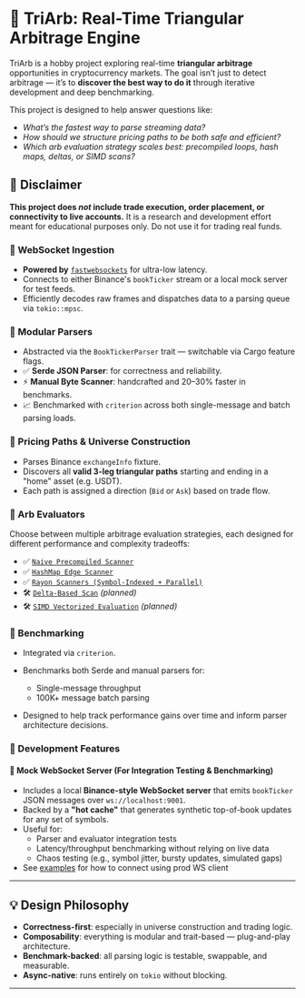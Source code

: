 # 🔁 TriArb: Real-Time Triangular Arbitrage Engine

TriArb is a hobby project exploring real-time **triangular arbitrage** opportunities in cryptocurrency markets. The goal isn’t just to detect arbitrage — it’s to **discover the best way to do it** through iterative development and deep benchmarking.

This project is designed to help answer questions like:

* *What’s the fastest way to parse streaming data?*
* *How should we structure pricing paths to be both safe and efficient?*
* *Which arb evaluation strategy scales best: precompiled loops, hash maps, deltas, or SIMD scans?*

## 🚧 Disclaimer

**This project does *not* include trade execution, order placement, or connectivity to live accounts.**
It is a research and development effort meant for educational purposes only. Do not use it for trading real funds.


### 📡 WebSocket Ingestion

* **Powered by** [`fastwebsockets`](https://crates.io/crates/fastwebsockets) for ultra-low latency.
* Connects to either Binance's `bookTicker` stream or a local mock server for test feeds.
* Efficiently decodes raw frames and dispatches data to a parsing queue via `tokio::mpsc`.

### 🧩 Modular Parsers

* Abstracted via the `BookTickerParser` trait — switchable via Cargo feature flags.
* ✅ **Serde JSON Parser**: for correctness and reliability.
* ⚡ **Manual Byte Scanner**: handcrafted and 20–30% faster in benchmarks.
* 📈 Benchmarked with `criterion` across both single-message and batch parsing loads.

### 🔁 Pricing Paths & Universe Construction

* Parses Binance `exchangeInfo` fixture.
* Discovers all **valid 3-leg triangular paths** starting and ending in a "home" asset (e.g. USDT).
* Each path is assigned a direction (`Bid` or `Ask`) based on trade flow.

### 🧠 Arb Evaluators

Choose between multiple arbitrage evaluation strategies, each designed for different performance and complexity tradeoffs:

* ✅ [`Naive Precompiled Scanner`](./src/arb/naive.rs)  
* ✅ [`HashMap Edge Scanner`](./src/arb/edge.rs)  
* ✅ [`Rayon Scanners (Symbol-Indexed + Parallel)`](./src/arb/rayon_scan.rs)
* 🛠️ [`Delta-Based Scan`](./src/arb/delta.rs) *(planned)*  
* 🛠️ [`SIMD Vectorized Evaluation`](./src/arb/simd.rs) *(planned)*  

### 🚀 Benchmarking

* Integrated via `criterion`.
* Benchmarks both Serde and manual parsers for:

  * Single-message throughput
  * 100K+ message batch parsing
* Designed to help track performance gains over time and inform parser architecture decisions.

### 🧪 Development Features

#### 🔌 Mock WebSocket Server (For Integration Testing & Benchmarking)

* Includes a local **Binance-style WebSocket server** that emits `bookTicker` JSON messages over `ws://localhost:9001`.
* Backed by a **"hot cache"** that generates synthetic top-of-book updates for any set of symbols.
* Useful for:
  * Parser and evaluator integration tests
  * Latency/throughput benchmarking without relying on live data
  * Chaos testing (e.g., symbol jitter, bursty updates, simulated gaps)
* See [examples](./examples/mock_feed_to_ws.rs) for how to connect using prod WS client

---

## 💡 Design Philosophy

* **Correctness-first**: especially in universe construction and trading logic.
* **Composability**: everything is modular and trait-based — plug-and-play architecture.
* **Benchmark-backed**: all parsing logic is testable, swappable, and measurable.
* **Async-native**: runs entirely on `tokio` without blocking.

---
